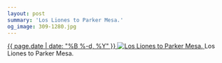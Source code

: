 ```yaml
---
layout: post
summary: 'Los Liones to Parker Mesa.'
og_image: 309-1280.jpg
---
```


<p>
 <time>
  <a href="/309">
   {{ page.date | date: "%B %-d, %Y" }}
  </a>
 </time>
 <a href="/309">
  <img alt="Los Liones to Parker Mesa." sizes="(min-width: 700px) 50vw, calc(100vw - 2rem)" src="{{ site.assets_url }}/309-640.jpg" srcset="{{ site.assets_url }}/309-1280.jpg 1280w, {{ site.assets_url }}/309-960.jpg 960w, {{ site.assets_url }}/309-640.jpg 640w, {{ site.assets_url }}/309-320.jpg 320w"/>
 </a>
 <span>
  Los Liones to Parker Mesa.
 </span>
</p>
